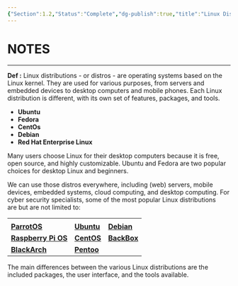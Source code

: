 ```yaml
---
{"Section":1.2,"Status":"Complete","dg-publish":true,"title":"Linux Distributions","tags":["linux"],"permalink":"/thm-notes/linux-n/linux-distributions/","dgPassFrontmatter":true}
---
```


# NOTES

---

**Def :** Linux distributions - or distros - are operating systems based on the Linux kernel. They are used for various purposes, from servers and embedded devices to desktop computers and mobile phones. Each Linux distribution is different, with its own set of features, packages, and tools.

- **Ubuntu**
- **Fedora**
- **CentOs**
- **Debian**
- **Red Hat Enterprise Linux**

Many users choose Linux for their desktop computers because it is free, open source, and highly customizable. Ubuntu and Fedora are two popular choices for desktop Linux and beginners.

We can use those distros everywhere, including (web) servers, mobile  
devices, embedded systems, cloud computing, and desktop computing. For  
cyber security specialists, some of the most popular Linux distributions  
are but are not limited to:  

|   |   |   |
|---|---|---|
||||
|**[ParrotOS](https://www.parrotsec.org/)**|**[Ubuntu](https://ubuntu.com/)**|**[Debian](https://www.debian.org/)**|
|**[Raspberry Pi OS](https://www.raspberrypi.com/software/)**|**[CentOS](https://www.centos.org/)**|**[BackBox](https://www.backbox.org/)**|
|**[BlackArch](https://www.blackarch.org/)**|**[Pentoo](https://www.pentoo.ch/)**||

The main differences between the various Linux distributions are the included packages, the user interface, and the tools available.